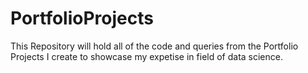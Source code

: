 # PortfolioProjects
This Repository will hold all of the code and queries from the Portfolio Projects I create to showcase my expetise in field of data science.
